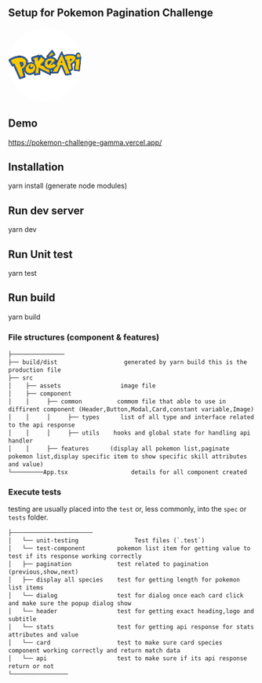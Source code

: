 ## Setup for Pokemon Pagination Challenge

<img style='border-radius:50%' src='./src/assets/poke.png' width='150' height='150'>


## Demo
https://pokemon-challenge-gamma.vercel.app/




## Installation

yarn install (generate node modules) 


## Run dev server

yarn dev



## Run Unit test 

yarn test 


## Run build 

yarn build 






### File structures (component & features)

    ├───────────────
    ├── build/dist                   generated by yarn build this is the production file    
    ├── src
    │    ├── assets                 image file              
    │    ├── component     
    │    │     ├── common          commom file that able to use in diffirent component (Header,Button,Modal,Card,constant variable,Image)
    │    │     │     ├── types      list of all type and interface related to the api response                
    │    │     │     ├── utils    hooks and global state for handling api handler 
    │    │     ├── features      (display all pokemon list,paginate pokemon list,display specific item to show specific skill attributes and value)                            
    └─────────App.tsx                  details for all component created 




### Execute tests

 testing are usually placed into the `test` or, less commonly, into the `spec` or `tests` folder.

  
    ├───────────────────────
    │   └── unit-testing                Test files (`.test`)
    │   └── test-component         pokemon list item for getting value to test if its response working correctly      
    │   ├── pagination             test related to pagination (previous,show,next)
    │   ├── display all species    test for getting length for pokemon list items
    │   └── dialog                 test for dialog once each card click and make sure the popup dialog show
    │   └── header                 test for getting exact heading,logo and subtitle
    │   └── stats                  test for getting api response for stats attributes and value
    │   └── card                   test to make sure card species component working correctly and return match data
    │   └── api                    test to make sure if its api response return or not
    └────────────────


